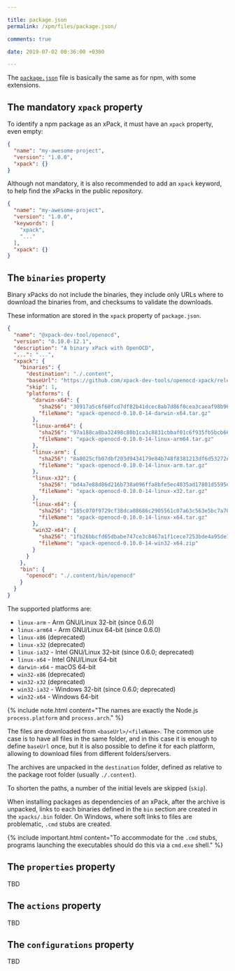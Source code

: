 ```yaml
---

title: package.json
permalink: /xpm/files/package.json/

comments: true

date: 2019-07-02 00:36:00 +0300

---
```


The [`package.json`](https://docs.npmjs.com/files/package.json) file is
basically the same as for npm, with some
extensions.

## The mandatory `xpack` property

To identify a npm package as an xPack, it must have an `xpack`
property, even empty:

```json
{
  "name": "my-awesome-project",
  "version": "1.0.0",
  "xpack": {}
}
```

Although not mandatory, it is also recommended to add an `xpack` keyword,
to help find the xPacks in the public repository.

```json
{
  "name": "my-awesome-project",
  "version": "1.0.0",
  "keywords": [
    "xpack",
    "..."
  ],
  "xpack": {}
}
```

## The `binaries` property

Binary xPacks do not include the binaries, they include only URLs where
to download the binaries from, and checksums to validate the downloads.

These information are stored in the `xpack` property of `package.json`.

```json
{
  "name": "@xpack-dev-tool/openocd",
  "version": "0.10.0-12.1",
  "description": "A binary xPack with OpenOCD",
  "...": "...",
  "xpack": {
    "binaries": {
      "destination": "./.content",
      "baseUrl": "https://github.com/xpack-dev-tools/openocd-xpack/releases/download/v0.10.0-14",
      "skip": 1,
      "platforms": {
        "darwin-x64": {
          "sha256": "30917a5c6f60fcd7df82b41dcec8ab7d86f0cea3caeaf98b965b901c10a60b39",
          "fileName": "xpack-openocd-0.10.0-14-darwin-x64.tar.gz"
        },
        "linux-arm64": {
          "sha256": "97a188ca8ba32498c80b1ca3c8831cbbaf01c6f935fb5bcb66144f1fbd432106",
          "fileName": "xpack-openocd-0.10.0-14-linux-arm64.tar.gz"
        },
        "linux-arm": {
          "sha256": "8a8025cfb07dbf203d9434179e84b748f8381213df6d53272e5c580fbe113896",
          "fileName": "xpack-openocd-0.10.0-14-linux-arm.tar.gz"
        },
        "linux-x32": {
          "sha256": "bd4a7e88d86d216b738a096ffa8bfe5ec4035ad17801d5595e45779363ff5974",
          "fileName": "xpack-openocd-0.10.0-14-linux-x32.tar.gz"
        },
        "linux-x64": {
          "sha256": "185c070f9729cf38dca08686c2905561c07a63c563e5bc7a70e045f2a1865c11",
          "fileName": "xpack-openocd-0.10.0-14-linux-x64.tar.gz"
        },
        "win32-x64": {
          "sha256": "1fb26bbcfd65dbabe747ce3c8467a1f1cece7253bde4a95de13c2267d422ed8b",
          "fileName": "xpack-openocd-0.10.0-14-win32-x64.zip"
        }
      }
    },
    "bin": {
      "openocd": "./.content/bin/openocd"
    }
  }
}
```

The supported platforms are:

- `linux-arm` - Arm GNU/Linux 32-bit (since 0.6.0)
- `linux-arm64` - Arm GNU/Linux 64-bit (since 0.6.0)
- `linux-x86` (deprecated)
- `linux-x32` (deprecated)
- `linux-ia32` - Intel GNU/Linux 32-bit (since 0.6.0; deprecated)
- `linux-x64` - Intel GNU/Linux 64-bit
- `darwin-x64` - macOS 64-bit
- `win32-x86` (deprecated)
- `win32-x32` (deprecated)
- `win32-ia32` - Windows 32-bit (since 0.6.0; deprecated)
- `win32-x64` - Windows 64-bit

{% include note.html content="The names are exactly the Node.js
`process.platform` and `process.arch`." %}

The files are downloaded from `<baseUrl>/<fileName>`. The common
use case is to have all files in the same folder, and in this case it is
enough to define `baseUrl` once, but it is also possible to define it
for each platform, allowing to download files from different folders/servers.

The archives are unpacked in the `destination` folder, defined as relative
to the package root folder (usually `./.content`).

To shorten the paths, a number of the initial levels are skipped (`skip`).

When installing packages as dependencies of an xPack,
after the archive is unpacked, links to each binaries defined
in the `bin` section are created in the `xpacks/.bin` folder.
On Windows, where soft links to files are problematic, `.cmd`
stubs are created.

{% include important.html content="To accommodate for the `.cmd` stubs,
programs launching the executables should do this via a `cmd.exe` shell." %}

## The `properties` property

TBD

## The `actions` property

TBD

## The `configurations` property

TBD

